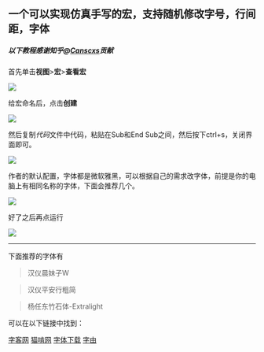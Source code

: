 ## 一个可以实现仿真手写的宏，支持随机修改字号，行间距，字体
##### 以下教程感谢知乎@[Canscxs](https://www.zhihu.com/people/cans-18-32)贡献

首先单击**视图**>**宏**>**查看宏**

![](https://github.com/zhaoruheng/Word-Macro/blob/master/image/1.jpg)

给宏命名后，点击**创建**

![](https://github.com/zhaoruheng/Word-Macro/blob/master/image/2.jpg)

然后复制*代码*文件中代码，粘贴在Sub和End Sub之间，然后按下ctrl+s，关闭界面即可。

![](https://github.com/zhaoruheng/Word-Macro/blob/master/image/3.jpg)

作者的默认配置，字体都是微软雅黑，可以根据自己的需求改字体，前提是你的电脑上有相同名称的字体，下面会推荐几个。

![](https://github.com/zhaoruheng/Word-Macro/blob/master/image/4.jpg)

好了之后再点运行

![](https://github.com/zhaoruheng/Word-Macro/blob/master/image/5.jpg)

---
下面推荐的字体有

>汉仪晨妹子W

>汉仪平安行粗简

>杨任东竹石体-Extralight

可以在以下链接中找到：

[字客网](https://www.fontke.com/)
[猫啃网](https://www.maoken.com/)
[字体下载](https://www.qiuziti.com/)
[字由](http://www.hellofont.cn)
